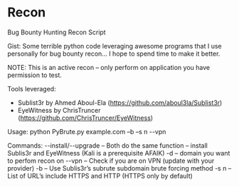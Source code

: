 # Recon
Bug Bounty Hunting Recon Script

Gist: Some terrible python code leveraging awesome programs that I use personally for bug bounty recon… I hope to spend time to make it better.

NOTE: This is an active recon – only perform on application you have permission to test. 

Tools leveraged:
- Sublist3r by Ahmed Aboul-Ela (https://github.com/aboul3la/Sublist3r)
- EyeWitness by ChrisTruncer  (https://github.com/ChrisTruncer/EyeWitness)

Usage: 
python PyBrute.py example.com –b –s n --vpn 

Commands:
--install/--upgrade – Both do the same function – install Sublis3r and EyeWitness (Kali is a prerequisite AFAIK)
-d – domain you want to perfom recon on
--vpn – Check if you are on VPN (update with your provider)
-b – Use Sublis3r’s subrute subdomain brute forcing method
-s n – List of URL’s include HTTPS and HTTP (HTTPS only by default)

